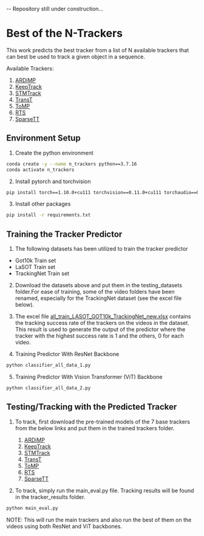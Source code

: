 -- Repository still under construction...

# Best of the N-Trackers

This work predicts the best tracker from a list of N available trackers that can best be used to track a given object in a sequence.

Available Trackers: 

1. [ARDiMP](https://github.com/MasterBin-IIAU/AlphaRefine)
2. [KeepTrack](https://github.com/visionml/pytracking)
3. [STMTrack](https://github.com/fzh0917/STMTrack)
4. [TransT](https://github.com/chenxin-dlut/TransT)
5. [ToMP](https://github.com/visionml/pytracking)
6. [RTS](https://github.com/visionml/pytracking)
7. [SparseTT](https://github.com/fzh0917/SparseTT)

## Environment Setup

1. Create the python environment

```bash
conda create -y --name n_trackers python==3.7.16
conda activate n_trackers  
``` 

2. Install pytorch and torchvision
```bash
pip install torch==1.10.0+cu111 torchvision==0.11.0+cu111 torchaudio==0.10.0 -f https://download.pytorch.org/whl/torch_stable.html
```

3. Install other packages

```bash
pip install -r requirements.txt
```

## Training the Tracker Predictor

1. The following datasets has been utilized to train the tracker predictor
- Got10k Train set
- LaSOT Train set
- TrackingNet Train set

2. Download the datasets above and put them in the testing_datasets folder.For ease of training, some of the video folders have been renamed, especially for the TrackingNet dataset (see the excel file below).

3. The excel file [all_train_LASOT_GOT10k_TrackingNet_new.xlsx](./all_train_LASOT_GOT10k_TrackingNet_new.xlsx) contains the tracking success rate of the trackers on the videos in the dataset. This result is used to generate the output of the predictor where the tracker with the highest success rate is 1 and the others, 0 for each video. 

4. Training Predictor With ResNet Backbone
```bash
python classifier_all_data_1.py
```

5. Training Predictor With Vision Transformer (ViT) Backbone
```bash
python classifier_all_data_2.py
```

## Testing/Tracking with the Predicted Tracker

1. To track, first download the pre-trained models of the 7 base trackers from the below links and put them in the trained trackers folder.
    1. [ARDiMP](https://kuacae-my.sharepoint.com/:f:/g/personal/100060517_ku_ac_ae/Er8rDSdhy31Nr9Nf076gqV4Bj6-RU8dO4aRqUbYmVihdhg?e=Jp5V4G)
    2. [KeepTrack](https://kuacae-my.sharepoint.com/:f:/g/personal/100060517_ku_ac_ae/EkhVxPTBgAtNpL-TRlmojgEB6OzayO_E2K0EpbOIzd2kEg?e=EAC8A7)
    3. [STMTrack](https://kuacae-my.sharepoint.com/:f:/g/personal/100060517_ku_ac_ae/Ei7KPct5H4xPjeCUhx-Zi9ABSosQLkxpyKHZKVA7QTzvog?e=3XZL8M)
    4. [TransT](https://kuacae-my.sharepoint.com/:f:/g/personal/100060517_ku_ac_ae/EqJkM3jV2YxEnbns-ADjOVMB7qkQ3K1nNUAf4rab3thHTg?e=ntuPTP)
    5. [ToMP](https://kuacae-my.sharepoint.com/:f:/g/personal/100060517_ku_ac_ae/EkhVxPTBgAtNpL-TRlmojgEB6OzayO_E2K0EpbOIzd2kEg?e=EAC8A7)
    6. [RTS](https://kuacae-my.sharepoint.com/:f:/g/personal/100060517_ku_ac_ae/EkhVxPTBgAtNpL-TRlmojgEB6OzayO_E2K0EpbOIzd2kEg?e=EAC8A7)
    7. [SparseTT](https://kuacae-my.sharepoint.com/:f:/g/personal/100060517_ku_ac_ae/Ev5MSxYfr1dKmVjytHiCofYBQl2TUg635A0KnrGXsbcmyA?e=zjY199)

2. To track, simply run the main_eval.py file. Tracking results will be found in the tracker_results folder.

```bash
python main_eval.py
```

NOTE: This will run the main trackers and also run the best of them on the videos using both ResNet and ViT backbones.
 
